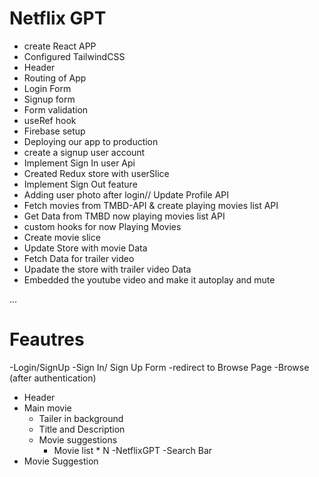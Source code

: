 # Netflix GPT

- create React APP
- Configured TailwindCSS
- Header
- Routing of App
- Login Form
- Signup form
- Form validation
- useRef hook
- Firebase setup
- Deploying our app to production
- create a signup user account
- Implement Sign In user Api
- Created Redux store with userSlice
- Implement Sign Out feature
- Adding user photo after login// Update Profile API
- Fetch movies from TMBD-API & create playing movies list API
- Get Data from TMBD now playing movies list API
- custom hooks for now Playing Movies
- Create movie slice
- Update Store with movie Data
- Fetch Data for trailer video
- Upadate the store with trailer video Data
- Embedded the youtube video and make it autoplay and mute

...

# Feautres

-Login/SignUp 
  -Sign In/ Sign Up Form
  -redirect to Browse Page
-Browse (after authentication)
  - Header
  - Main movie
    - Tailer in background
    - Title and Description
    - Movie suggestions
      - Movie list * N
-NetflixGPT
  -Search Bar
  - Movie Suggestion